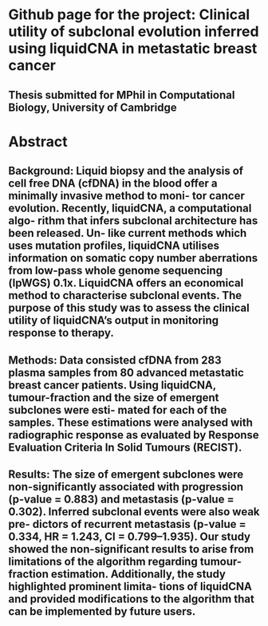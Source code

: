 # Github page for the project: Clinical utility of subclonal evolution inferred using liquidCNA in metastatic breast cancer
## Thesis submitted for MPhil in Computational Biology, University of Cambridge

# Abstract
## Background: Liquid biopsy and the analysis of cell free DNA (cfDNA) in the blood offer a minimally invasive method to moni- tor cancer evolution. Recently, liquidCNA, a computational algo- rithm that infers subclonal architecture has been released. Un- like current methods which uses mutation profiles, liquidCNA utilises information on somatic copy number aberrations from low-pass whole genome sequencing (lpWGS) 0.1x. LiquidCNA offers an economical method to characterise subclonal events. The purpose of this study was to assess the clinical utility of liquidCNA’s output in monitoring response to therapy.
## Methods: Data consisted cfDNA from 283 plasma samples from 80 advanced metastatic breast cancer patients. Using liquidCNA, tumour-fraction and the size of emergent subclones were esti- mated for each of the samples. These estimations were analysed with radiographic response as evaluated by Response Evaluation Criteria In Solid Tumours (RECIST).
## Results: The size of emergent subclones were non-significantly associated with progression (p-value = 0.883) and metastasis (p-value = 0.302). Inferred subclonal events were also weak pre- dictors of recurrent metastasis (p-value = 0.334, HR = 1.243, CI = 0.799–1.935). Our study showed the non-significant results to arise from limitations of the algorithm regarding tumour-fraction estimation. Additionally, the study highlighted prominent limita- tions of liquidCNA and provided modifications to the algorithm that can be implemented by future users.
